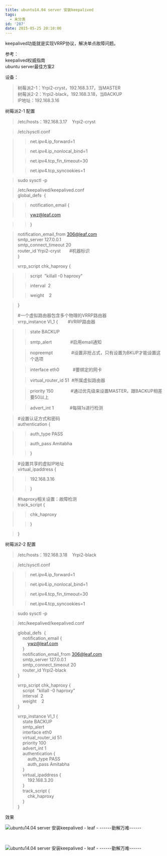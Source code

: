 ```yaml
---
title: ubuntu14.04 server 安装keepalived
tags:
  - 未分类
id: '287'
date: 2015-05-25 20:10:00
---
```


keepalived功能就是实现VRRP协议，解决单点故障问题。

  

参考：  
keepalived权威指南  
ubuntu server最佳方案2  
  
设备：  

> 树莓派2-1：Yrpi2-cryst，192.168.3.17，当MASTER  
> 树莓派2-2：Yrpi2-black，192.168.3.18，当BACKUP  
> IP地址：192.168.3.16

  
树莓派2-1 配置  

> /etc/hosts：192.168.3.17    Yrpi2-cryst

>   

> /etc/sysctl.conf  

> > net.ipv4.ip\_forward=1
> 
> > net.ipv4.ip\_nonlocal\_bind=1
> 
> > net.ipv4.tcp\_fin\_timeout=30
> 
> > net.ipv4.tcp\_syncookies=1

> sudo sysctl -p

>   

> /etc/keepalived/keepalived.conf  
> global\_defs  {

> > notification\_email {
> 
> > ywz@leaf.com

> > }

> notification\_email\_from 306@leaf.com  
> smtp\_server 127.0.0.1  
> smtp\_connect\_timeout 20  
> router\_id Yrpi2-cryst       #机器标识  
> }  
>   
> vrrp\_script chk\_haproxy {

> > script  "killall -0 haproxy"
> 
> > interval  2
> 
> > weight    2

> }  
>   
> #一个虚拟路由器包含多个物理的VRRP路由器  
> vrrp\_instance VI\_1 {        #VRRP路由器

> > state BACKUP
> 
> > smtp\_alert               #启用email通知
> 
> > nopreempt               #设置非抢占式，只有设置为BKUP才能设置这个选项
> 
> > interface eth0           #要绑定的网卡
> 
> > virtual\_router\_id 51  #所属虚拟路由器
> 
> > priority 150              #通过优先级来设置MASTER，跟BACKUP相差要50以上
> 
> > advert\_int 1             #每隔1s进行检测

>   
> #设置认证方式和密码  
> authentication {

> > auth\_type PASS
> 
> > auth\_pass Amitabha
> 
> > }

>   
> #设置共享的虚拟IP地址  
> virtual\_ipaddress {

> > 192.168.3.16
> 
> > }

>   
> #haproxy相关设置：故障检测  
> track\_script {

> > chk\_haproxy
> 
> > }

> }

>   

树莓派2-2 配置  

> /etc/hosts：192.168.3.18    Yrpi2-black

>   
> /etc/sysctl.conf  

> > net.ipv4.ip\_forward=1
> 
> > net.ipv4.ip\_nonlocal\_bind=1
> 
> > net.ipv4.tcp\_fin\_timeout=30
> 
> > net.ipv4.tcp\_syncookies=1

> sudo sysctl -p

>   
> /etc/keepalived/keepalived.conf

> global\_defs  {  
>     notification\_email {  
>         ywz@leaf.com  
>     }  
>     notification\_email\_from 306@leaf.com  
>     smtp\_server 127.0.0.1  
>     smtp\_connect\_timeout 20  
>     router\_id Yrpi2-black  
> }  
>   
> vrrp\_script chk\_haproxy {  
>     script  "killall -0 haproxy"  
>     interval  2  
>     weight    2  
> }  
>   
> vrrp\_instance VI\_1 {  
>     state BACKUP  
>     smtp\_alert  
>     interface eth0  
>     virtual\_router\_id 51  
>     priority 100  
>     advert\_int 1  
>     authentication {  
>         auth\_type PASS  
>         auth\_pass Amitabha  
>     }  
>     virtual\_ipaddress {  
>         192.168.3.20  
>     }  
>     track\_script {  
>         chk\_haproxy  
>     }  
> }

  
  
效果  

![ubuntu14.04 server 安装keepalived - leaf - ------勤解万难------](http://img1.ph.126.net/jlfVjqg5EpRMYPOHRDgg1Q==/6630387168001870027.png "ubuntu14.04 server 安装keepalived - leaf - ------勤解万难------")

 

![ubuntu14.04 server 安装keepalived - leaf - ------勤解万难------](http://img2.ph.126.net/wLB5cRdbZZnQ8PuVnowjgw==/6630474029420464148.png "ubuntu14.04 server 安装keepalived - leaf - ------勤解万难------")